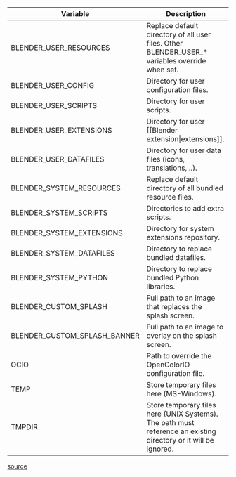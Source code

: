 
| Variable                     | Description                                                                                                     |
| ---------------------------- | --------------------------------------------------------------------------------------------------------------- |
| BLENDER_USER_RESOURCES       | Replace default directory of all user files. Other BLENDER_USER_* variables override when set.                  |
| BLENDER_USER_CONFIG          | Directory for user configuration files.                                                                         |
| BLENDER_USER_SCRIPTS         | Directory for user scripts.                                                                                     |
| BLENDER_USER_EXTENSIONS      | Directory for user [[Blender extension\|extensions]].                                                          |
| BLENDER_USER_DATAFILES       | Directory for user data files (icons, translations, ..).                                                        |
| BLENDER_SYSTEM_RESOURCES     | Replace default directory of all bundled resource files.                                                        |
| BLENDER_SYSTEM_SCRIPTS       | Directories to add extra scripts.                                                                               |
| BLENDER_SYSTEM_EXTENSIONS    | Directory for system extensions repository.                                                                     |
| BLENDER_SYSTEM_DATAFILES     | Directory to replace bundled datafiles.                                                                         |
| BLENDER_SYSTEM_PYTHON        | Directory to replace bundled Python libraries.                                                                  |
| BLENDER_CUSTOM_SPLASH        | Full path to an image that replaces the splash screen.                                                          |
| BLENDER_CUSTOM_SPLASH_BANNER | Full path to an image to overlay on the splash screen.                                                          |
| OCIO                         | Path to override the OpenColorIO configuration file.                                                            |
| TEMP                         | Store temporary files here (MS-Windows).                                                                        |
| TMPDIR                       | Store temporary files here (UNIX Systems). The path must reference an existing directory or it will be ignored. |

[source](https://docs.blender.org/manual/en/latest/advanced/command_line/arguments.html)